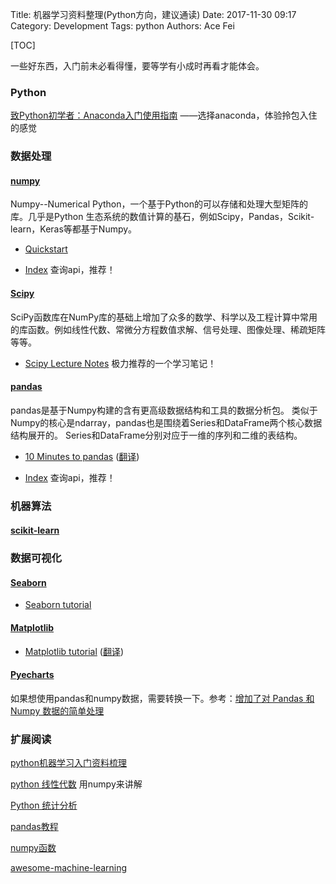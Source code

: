 Title: 机器学习资料整理(Python方向，建议通读)
Date: 2017-11-30 09:17
Category: Development
Tags: python
Authors: Ace Fei


[TOC]


一些好东西，入门前未必看得懂，要等学有小成时再看才能体会。

### Python
[致Python初学者：Anaconda入门使用指南](http://python.jobbole.com/87522/)  ——选择anaconda，体验拎包入住的感觉


### 数据处理

#### [numpy](http://www.numpy.org/)
Numpy--Numerical Python，一个基于Python的可以存储和处理大型矩阵的库。几乎是Python 生态系统的数值计算的基石，例如Scipy，Pandas，Scikit-learn，Keras等都基于Numpy。

* [Quickstart](https://docs.scipy.org/doc/numpy-dev/user/quickstart.html)

* [Index](https://docs.scipy.org/doc/numpy-dev/genindex.html) 查询api，推荐！


#### [Scipy]()
SciPy函数库在NumPy库的基础上增加了众多的数学、科学以及工程计算中常用的库函数。例如线性代数、常微分方程数值求解、信号处理、图像处理、稀疏矩阵等等。

* [Scipy Lecture Notes](http://www.scipy-lectures.org/#) 极力推荐的一个学习笔记！

#### [pandas](http://pandas.pydata.org/)
pandas是基于Numpy构建的含有更高级数据结构和工具的数据分析包。
类似于Numpy的核心是ndarray，pandas也是围绕着Series和DataFrame两个核心数据结构展开的。
Series和DataFrame分别对应于一维的序列和二维的表结构。

* [10 Minutes to pandas](http://pandas.pydata.org/pandas-docs/stable/10min.html) ([翻译](http://www.cnblogs.com/chaosimple/p/4153083.html))

* [Index](http://pandas.pydata.org/pandas-docs/stable/genindex.html) 查询api，推荐！


### 机器算法

#### [scikit-learn](http://scikit-learn.org/stable/)

### 数据可视化

#### [Seaborn](http://seaborn.pydata.org/index.html)

* [Seaborn tutorial](http://seaborn.pydata.org/tutorial.html)

#### [Matplotlib](http://matplotlib.org/)

* [Matplotlib tutorial](http://www.labri.fr/perso/nrougier/teaching/matplotlib/) ([翻译](http://reverland.org/python/2012/09/07/matplotlib-tutorial))

#### [Pyecharts](https://github.com/chenjiandongx/pyecharts) 

如果想使用pandas和numpy数据，需要转换一下。参考：[增加了对 Pandas 和 Numpy 数据的简单处理](https://zhuanlan.zhihu.com/p/28198363)


### 扩展阅读
[python机器学习入门资料梳理](http://www.open-open.com/lib/view/open1452600067698.html##1)

[python 线性代数](https://jingyan.baidu.com/season/41121) 用numpy来讲解

[Python 统计分析](https://jingyan.baidu.com/season/45667)

[pandas教程](http://jingyan.baidu.com/season/43456)

[numpy函数](https://jingyan.baidu.com/season/35662)

[awesome-machine-learning](https://github.com/josephmisiti/awesome-machine-learning#python)


